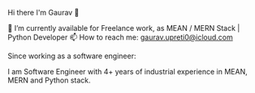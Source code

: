 Hi there I'm Gaurav 👋

🔭 I’m currently available for Freelance work, as MEAN / MERN Stack | Python Developer
📫 How to reach me: gaurav.upreti0@icloud.com

Since working as a software engineer:

I am Software Engineer with 4+ years of industrial experience in MEAN, MERN and Python stack.
